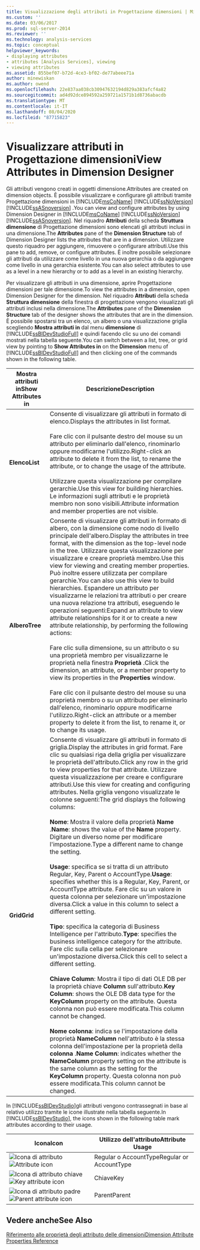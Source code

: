 ```yaml
---
title: Visualizzazione degli attributi in Progettazione dimensioni | Microsoft Docs
ms.custom: ''
ms.date: 03/06/2017
ms.prod: sql-server-2014
ms.reviewer: ''
ms.technology: analysis-services
ms.topic: conceptual
helpviewer_keywords:
- displaying attributes
- attributes [Analysis Services], viewing
- viewing attributes
ms.assetid: 855bef07-b72d-4ce3-bf02-de77abeee71a
author: minewiskan
ms.author: owend
ms.openlocfilehash: 22e837aa038cb30947632194d829a383afcf4a82
ms.sourcegitcommit: ad4d92dce894592a259721a1571b1d8736abacdb
ms.translationtype: MT
ms.contentlocale: it-IT
ms.lasthandoff: 08/04/2020
ms.locfileid: "87715823"
---
```

# <a name="view-attributes-in-dimension-designer"></a><span data-ttu-id="6fe40-102">Visualizzare attributi in Progettazione dimensioni</span><span class="sxs-lookup"><span data-stu-id="6fe40-102">View Attributes in Dimension Designer</span></span>
  <span data-ttu-id="6fe40-103">Gli attributi vengono creati in oggetti dimensione.</span><span class="sxs-lookup"><span data-stu-id="6fe40-103">Attributes are created on dimension objects.</span></span> <span data-ttu-id="6fe40-104">È possibile visualizzare e configurare gli attributi tramite Progettazione dimensioni in [!INCLUDE[msCoName](../../includes/msconame-md.md)] [!INCLUDE[ssNoVersion](../../includes/ssnoversion-md.md)] [!INCLUDE[ssASnoversion](../../includes/ssasnoversion-md.md)] .</span><span class="sxs-lookup"><span data-stu-id="6fe40-104">You can view and configure attributes by using Dimension Designer in [!INCLUDE[msCoName](../../includes/msconame-md.md)] [!INCLUDE[ssNoVersion](../../includes/ssnoversion-md.md)] [!INCLUDE[ssASnoversion](../../includes/ssasnoversion-md.md)].</span></span> <span data-ttu-id="6fe40-105">Nel riquadro **Attributi** della scheda **Struttura dimensione** di Progettazione dimensioni sono elencati gli attributi inclusi in una dimensione.</span><span class="sxs-lookup"><span data-stu-id="6fe40-105">The **Attributes** pane of the **Dimension Structure** tab of Dimension Designer lists the attributes that are in a dimension.</span></span> <span data-ttu-id="6fe40-106">Utilizzare questo riquadro per aggiungere, rimuovere o configurare attributi.</span><span class="sxs-lookup"><span data-stu-id="6fe40-106">Use this pane to add, remove, or configure attributes.</span></span> <span data-ttu-id="6fe40-107">È inoltre possibile selezionare gli attributi da utilizzare come livello in una nuova gerarchia o da aggiungere come livello in una gerarchia esistente.</span><span class="sxs-lookup"><span data-stu-id="6fe40-107">You can also select attributes to use as a level in a new hierarchy or to add as a level in an existing hierarchy.</span></span>

 <span data-ttu-id="6fe40-108">Per visualizzare gli attributi in una dimensione, aprire Progettazione dimensioni per tale dimensione.</span><span class="sxs-lookup"><span data-stu-id="6fe40-108">To view the attributes in a dimension, open Dimension Designer for the dimension.</span></span> <span data-ttu-id="6fe40-109">Nel riquadro **Attributi** della scheda **Struttura dimensione**  della finestra di progettazione vengono visualizzati gli attributi inclusi nella dimensione.</span><span class="sxs-lookup"><span data-stu-id="6fe40-109">The **Attributes** pane of the **Dimension Structure**  tab of the designer shows the attributes that are in the dimension.</span></span> <span data-ttu-id="6fe40-110">È possibile spostarsi tra un elenco, un albero o una visualizzazione griglia scegliendo **Mostra attributi in** dal menu **dimensione** di [!INCLUDE[ssBIDevStudioFull](../../includes/ssbidevstudiofull-md.md)] e quindi facendo clic su uno dei comandi mostrati nella tabella seguente.</span><span class="sxs-lookup"><span data-stu-id="6fe40-110">You can switch between a list, tree, or grid view by pointing to **Show Attributes in** on the **Dimension** menu of [!INCLUDE[ssBIDevStudioFull](../../includes/ssbidevstudiofull-md.md)] and then clicking one of the commands shown in the following table.</span></span>

|<span data-ttu-id="6fe40-111">Mostra attributi in</span><span class="sxs-lookup"><span data-stu-id="6fe40-111">Show Attributes in</span></span>|<span data-ttu-id="6fe40-112">Descrizione</span><span class="sxs-lookup"><span data-stu-id="6fe40-112">Description</span></span>|
|------------------------|-----------------|
|<span data-ttu-id="6fe40-113">**Elenco**</span><span class="sxs-lookup"><span data-stu-id="6fe40-113">**List**</span></span>|<span data-ttu-id="6fe40-114">Consente di visualizzare gli attributi in formato di elenco.</span><span class="sxs-lookup"><span data-stu-id="6fe40-114">Displays the attributes in list format.</span></span><br /><br /> <span data-ttu-id="6fe40-115">Fare clic con il pulsante destro del mouse su un attributo per eliminarlo dall'elenco, rinominarlo oppure modificarne l'utilizzo.</span><span class="sxs-lookup"><span data-stu-id="6fe40-115">Right-click an attribute to delete it from the list, to rename the attribute, or to change the usage of the attribute.</span></span><br /><br /> <span data-ttu-id="6fe40-116">Utilizzare questa visualizzazione per compilare gerarchie.</span><span class="sxs-lookup"><span data-stu-id="6fe40-116">Use this view for building hierarchies.</span></span> <span data-ttu-id="6fe40-117">Le informazioni sugli attributi e le proprietà membro non sono visibili.</span><span class="sxs-lookup"><span data-stu-id="6fe40-117">Attribute information and member properties are not visible.</span></span>|
|<span data-ttu-id="6fe40-118">**Albero**</span><span class="sxs-lookup"><span data-stu-id="6fe40-118">**Tree**</span></span>|<span data-ttu-id="6fe40-119">Consente di visualizzare gli attributi in formato di albero, con la dimensione come nodo di livello principale dell'albero.</span><span class="sxs-lookup"><span data-stu-id="6fe40-119">Display the attributes in tree format, with the dimension as the top-level node in the tree.</span></span> <span data-ttu-id="6fe40-120">Utilizzare questa visualizzazione per visualizzare e creare proprietà membro.</span><span class="sxs-lookup"><span data-stu-id="6fe40-120">Use this view for viewing and creating member properties.</span></span> <span data-ttu-id="6fe40-121">Può inoltre essere utilizzata per compilare gerarchie.</span><span class="sxs-lookup"><span data-stu-id="6fe40-121">You can also use this view to build hierarchies.</span></span> <span data-ttu-id="6fe40-122">Espandere un attributo per visualizzarne le relazioni tra attributi o per creare una nuova relazione tra attributi, eseguendo le operazioni seguenti:</span><span class="sxs-lookup"><span data-stu-id="6fe40-122">Expand an attribute to view attribute relationships for it or to create a new attribute relationship, by performing the following actions:</span></span><br /><br /> <span data-ttu-id="6fe40-123">Fare clic sulla dimensione, su un attributo o su una proprietà membro per visualizzarne le proprietà nella finestra **Proprietà** .</span><span class="sxs-lookup"><span data-stu-id="6fe40-123">Click the dimension, an attribute, or a member property to view its properties in the **Properties** window.</span></span><br /><br /> <span data-ttu-id="6fe40-124">Fare clic con il pulsante destro del mouse su una proprietà membro o su un attributo per eliminarlo dall'elenco, rinominarlo oppure modificarne l'utilizzo.</span><span class="sxs-lookup"><span data-stu-id="6fe40-124">Right-click an attribute or a member property to delete it from the list, to rename it, or to change its usage.</span></span>|
|<span data-ttu-id="6fe40-125">**Grid**</span><span class="sxs-lookup"><span data-stu-id="6fe40-125">**Grid**</span></span>|<span data-ttu-id="6fe40-126">Consente di visualizzare gli attributi in formato di griglia.</span><span class="sxs-lookup"><span data-stu-id="6fe40-126">Display the attributes in grid format.</span></span> <span data-ttu-id="6fe40-127">Fare clic su qualsiasi riga della griglia per visualizzare le proprietà dell'attributo.</span><span class="sxs-lookup"><span data-stu-id="6fe40-127">Click any row in the grid to view properties for that attribute.</span></span>  <span data-ttu-id="6fe40-128">Utilizzare questa visualizzazione per creare e configurare attributi.</span><span class="sxs-lookup"><span data-stu-id="6fe40-128">Use this view for creating and configuring attributes.</span></span> <span data-ttu-id="6fe40-129">Nella griglia vengono visualizzate le colonne seguenti:</span><span class="sxs-lookup"><span data-stu-id="6fe40-129">The grid displays the following columns:</span></span><br /><br /> <span data-ttu-id="6fe40-130">**Nome**: Mostra il valore della proprietà **Name** .</span><span class="sxs-lookup"><span data-stu-id="6fe40-130">**Name**: shows the value of the **Name** property.</span></span> <span data-ttu-id="6fe40-131">Digitare un diverso nome per modificare l'impostazione.</span><span class="sxs-lookup"><span data-stu-id="6fe40-131">Type a different name to change the setting.</span></span><br /><br /> <span data-ttu-id="6fe40-132">**Usage**: specifica se si tratta di un attributo Regular, Key, Parent o AccountType.</span><span class="sxs-lookup"><span data-stu-id="6fe40-132">**Usage**: specifies whether this is a Regular, Key, Parent, or AccountType attribute.</span></span> <span data-ttu-id="6fe40-133">Fare clic su un valore in questa colonna per selezionare un'impostazione diversa.</span><span class="sxs-lookup"><span data-stu-id="6fe40-133">Click a value in this column to select a different setting.</span></span><br /><br /> <span data-ttu-id="6fe40-134">**Tipo**: specifica la categoria di Business Intelligence per l'attributo.</span><span class="sxs-lookup"><span data-stu-id="6fe40-134">**Type**: specifies the business intelligence category for the attribute.</span></span> <span data-ttu-id="6fe40-135">Fare clic sulla cella per selezionare un'impostazione diversa.</span><span class="sxs-lookup"><span data-stu-id="6fe40-135">Click this cell to select a different setting.</span></span><br /><br /> <span data-ttu-id="6fe40-136">**Chiave Column**: Mostra il tipo di dati OLE DB per la proprietà chiave **Column** sull'attributo.</span><span class="sxs-lookup"><span data-stu-id="6fe40-136">**Key Column**: shows the OLE DB data type for the **KeyColumn** property on the attribute.</span></span> <span data-ttu-id="6fe40-137">Questa colonna non può essere modificata.</span><span class="sxs-lookup"><span data-stu-id="6fe40-137">This column cannot be changed.</span></span><br /><br /> <span data-ttu-id="6fe40-138">**Nome colonna**: indica se l'impostazione della proprietà **NameColumn** nell'attributo è la stessa colonna dell'impostazione per la proprietà della **colonna** .</span><span class="sxs-lookup"><span data-stu-id="6fe40-138">**Name Column**: indicates whether the **NameColumn** property setting on the attribute is the same column as the setting for the **KeyColumn** property.</span></span> <span data-ttu-id="6fe40-139">Questa colonna non può essere modificata.</span><span class="sxs-lookup"><span data-stu-id="6fe40-139">This column cannot be changed.</span></span>|

 <span data-ttu-id="6fe40-140">In [!INCLUDE[ssBIDevStudio](../../includes/ssbidevstudio-md.md)]gli attributi vengono contrassegnati in base al relativo utilizzo tramite le icone illustrate nella tabella seguente.</span><span class="sxs-lookup"><span data-stu-id="6fe40-140">In [!INCLUDE[ssBIDevStudio](../../includes/ssbidevstudio-md.md)], the icons shown in the following table mark attributes according to their usage.</span></span>

|<span data-ttu-id="6fe40-141">Icona</span><span class="sxs-lookup"><span data-stu-id="6fe40-141">Icon</span></span>|<span data-ttu-id="6fe40-142">Utilizzo dell'attributo</span><span class="sxs-lookup"><span data-stu-id="6fe40-142">Attribute Usage</span></span>|
|----------|---------------------|
|<span data-ttu-id="6fe40-143">![Icona di attributo](../media/as-icon-attribute.gif "Icona di attributo")</span><span class="sxs-lookup"><span data-stu-id="6fe40-143">![Attribute icon](../media/as-icon-attribute.gif "Attribute icon")</span></span>|<span data-ttu-id="6fe40-144">Regular o AccountType</span><span class="sxs-lookup"><span data-stu-id="6fe40-144">Regular or AccountType</span></span>|
|<span data-ttu-id="6fe40-145">![Icona di attributo chiave](../media/as-icon-key-attribute.gif "Icona di attributo chiave")</span><span class="sxs-lookup"><span data-stu-id="6fe40-145">![Key attribute icon](../media/as-icon-key-attribute.gif "Key attribute icon")</span></span>|<span data-ttu-id="6fe40-146">Chiave</span><span class="sxs-lookup"><span data-stu-id="6fe40-146">Key</span></span>|
|<span data-ttu-id="6fe40-147">![Icona di attributo padre](../media/as-icon-parent-attribute.gif "Icona di attributo padre")</span><span class="sxs-lookup"><span data-stu-id="6fe40-147">![Parent attribute icon](../media/as-icon-parent-attribute.gif "Parent attribute icon")</span></span>|<span data-ttu-id="6fe40-148">Parent</span><span class="sxs-lookup"><span data-stu-id="6fe40-148">Parent</span></span>|

## <a name="see-also"></a><span data-ttu-id="6fe40-149">Vedere anche</span><span class="sxs-lookup"><span data-stu-id="6fe40-149">See Also</span></span>
 [<span data-ttu-id="6fe40-150">Riferimento alle proprietà degli attributo delle dimensioni</span><span class="sxs-lookup"><span data-stu-id="6fe40-150">Dimension Attribute Properties Reference</span></span>](dimension-attribute-properties-reference.md)


